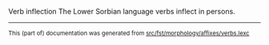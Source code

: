 Verb inflection
The Lower Sorbian language verbs inflect in persons.

* * *

<small>This (part of) documentation was generated from [src/fst/morphology/affixes/verbs.lexc](https://github.com/giellalt/lang-dsb/blob/main/src/fst/morphology/affixes/verbs.lexc)</small>
